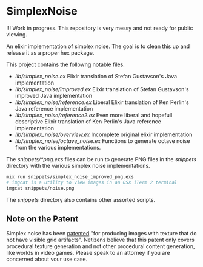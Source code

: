 # SimplexNoise

!!! Work in progress.  This repository is very messy and not ready for public viewing.

An elixir implementation of simplex noise.
The goal is to clean this up and release it as a proper hex package.

This project contains the followng notable files.

- *lib/simplex_noise.ex* Elixir translation of Stefan Gustavson's Java implementation
- *lib/simplex_noise/improved.ex* Elixir translation of Stefan Gustavson's improved Java implementation
- *lib/simplex_noise/reference.ex* Liberal Elixir translation of Ken Perlin's Java reference implementation
- *lib/simplex_noise/reference2.ex* Even more liberal and hopefull descriptive Elixir translation of Ken Perlin's Java reference implementation
- *lib/simplex_noise/overview.ex* Incomplete original elixir implementation
- *lib/simplex_noise/octave_noise.ex* Functions to generate octave noise from the various implementations.

The *snippets/\*png.exs* files can be run to generate PNG files in the *snippets* directory
with the various simplex noise implementations.

```sh
mix run snippets/simplex_noise_improved_png.exs
# imgcat is a utility to view images in an OSX iTerm 2 terminal
imgcat snippets/noise.png
```

The *snippets* directory also contains other assorted scripts.

## Note on the Patent

Simplex noise has been [patented][patent]
"for producing images with texture that do not have visible grid artifacts".
Netizens believe that this patent only covers procedural texture generation
and not other procedural content generation, like worlds in video games.
Please speak to an attorney if you are concerned about your use case.

## Installation

If [available in Hex](https://hex.pm/docs/publish), the package can be installed as:

  1. Add `simplex_noise` to your list of dependencies in `mix.exs`:

    ```elixir
    def deps do
      [{:simplex_noise, "~> 0.1.0"}]
    end
    ```

  2. Ensure `simplex_noise` is started before your application:

    ```elixir
    def application do
      [applications: [:simplex_noise]]
    end

    ```

References:

- [Wikipedia, Simplex Noise](https://en.wikipedia.org/wiki/Simplex_noise)
- [Ken Perlin's "Noise Hardware" Reference Implementation](http://www.csee.umbc.edu/~olano/s2002c36/ch02.pdf)
- [Patent, Standard for perlin noise][patent]
- [Stefan Gustavson's Simplex noise demystified](http://webstaff.itn.liu.se/~stegu/simplexnoise/simplexnoise.pdf)
- [Improved Simplex noise demystified Java Implementation](http://webstaff.itn.liu.se/~stegu/simplexnoise/SimplexNoise.java)
- [Optimized Spatial Hashing for Collision Detection of Deformable Objects](http://www.beosil.com/download/CollisionDetectionHashing_VMV03.pdf)

[patent]: https://www.google.com/patents/US6867776

